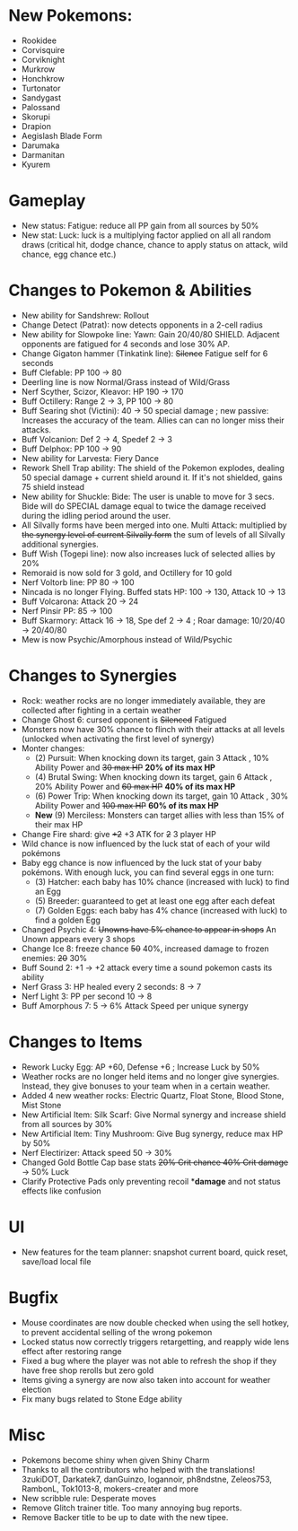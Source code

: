 # New Pokemons:

- Rookidee
- Corvisquire
- Corviknight
- Murkrow
- Honchkrow
- Turtonator
- Sandygast
- Palossand
- Skorupi
- Drapion
- Aegislash Blade Form
- Darumaka
- Darmanitan
- Kyurem

# Gameplay

- New status: Fatigue: reduce all PP gain from all sources by 50%
- New stat: Luck: luck is a multiplying factor applied on all all random draws (critical hit, dodge chance, chance to apply status on attack, wild chance, egg chance etc.)

# Changes to Pokemon & Abilities

- New ability for Sandshrew: Rollout
- Change Detect (Patrat): now detects opponents in a 2-cell radius
- New ability for Slowpoke line: Yawn: Gain 20/40/80 SHIELD. Adjacent opponents are fatigued for 4 seconds and lose 30% AP.
- Change Gigaton hammer (Tinkatink line): ~~Silence~~ Fatigue self for 6 seconds
- Buff Clefable: PP 100 → 80
- Deerling line is now Normal/Grass instead of Wild/Grass
- Nerf Scyther, Scizor, Kleavor: HP 190 → 170
- Buff Octillery: Range 2 → 3, PP 100 → 80
- Buff Searing shot (Victini): 40 → 50 special damage ; new passive: Increases the accuracy of the team. Allies can can no longer miss their attacks.
- Buff Volcanion: Def 2 → 4, Spedef 2 → 3
- Buff Delphox: PP 100 → 90
- New ability for Larvesta: Fiery Dance
- Rework Shell Trap ability: The shield of the Pokemon explodes, dealing 50 special damage + current shield around it. If it's not shielded, gains 75 shield instead
- New ability for Shuckle: Bide: The user is unable to move for 3 secs. Bide will do SPECIAL damage equal to twice the damage received during the idling period around the user.
- All Silvally forms have been merged into one. Multi Attack: multiplied by ~~the synergy level of current Silvally form~~ the sum of levels of all Silvally additional synergies.
- Buff Wish (Togepi line): now also increases luck of selected allies by 20%
- Remoraid is now sold for 3 gold, and Octillery for 10 gold
- Nerf Voltorb line: PP 80 → 100
- Nincada is no longer Flying. Buffed stats HP: 100 → 130, Attack 10 → 13
- Buff Volcarona: Attack 20 → 24
- Nerf Pinsir PP: 85 → 100
- Buff Skarmory: Attack 16 → 18, Spe def 2 → 4 ; Roar damage: 10/20/40 → 20/40/80
- Mew is now Psychic/Amorphous instead of Wild/Psychic

# Changes to Synergies

- Rock: weather rocks are no longer immediately available, they are collected after fighting in a certain weather
- Change Ghost 6: cursed opponent is ~~Silenced~~ Fatigued
- Monsters now have 30% chance to flinch with their attacks at all levels (unlocked when activating the first level of synergy)
- Monter changes:
    - (2) Pursuit: When knocking down its target, gain 3 Attack , 10% Ability Power and ~~30 max HP~~ **20% of its max HP**
    - (4) Brutal Swing: When knocking down its target, gain 6 Attack , 20% Ability Power and ~~60 max HP~~ **40% of its max HP**
    - (6) Power Trip:  When knocking down its target, gain 10 Attack , 30% Ability Power and ~~100 max HP~~ **60% of its max HP**
    - **New** (9) Merciless: Monsters can target allies with less than 15% of their max HP
- Change Fire shard: give ~~+2~~ +3 ATK for ~~2~~ 3 player HP
- Wild chance is now influenced by the luck stat of each of your wild pokémons
- Baby egg chance is now influenced by the luck stat of your baby pokémons. With enough luck, you can find several eggs in one turn:
    - (3) Hatcher: each baby has 10% chance (increased with luck) to find an Egg 
    - (5) Breeder: guaranteed to get at least one egg after each defeat
    - (7) Golden Eggs: each baby has 4% chance (increased with luck) to find a golden Egg 
- Changed Psychic 4: ~~Unowns have 5% chance to appear in shops~~ An Unown appears every 3 shops
- Change Ice 8: freeze chance ~~50~~ 40%, increased damage to frozen enemies: ~~20~~ 30%
- Buff Sound 2: +1 → +2 attack every time a sound pokemon casts its ability
- Nerf Grass 3: HP healed every 2 seconds: 8 → 7
- Nerf Light 3: PP per second 10 → 8
- Buff Amorphous 7: 5 → 6% Attack Speed per unique synergy

# Changes to Items

- Rework Lucky Egg: AP +60, Defense +6 ; Increase Luck by 50%
- Weather rocks are no longer held items and no longer give synergies. Instead, they give bonuses to your team when in a certain weather.
- Added 4 new weather rocks: Electric Quartz, Float Stone, Blood Stone, Mist Stone
- New Artificial Item: Silk Scarf: Give Normal synergy and increase shield from all sources by 30%
- New Artificial Item: Tiny Mushroom: Give Bug synergy, reduce max HP by 50%
- Nerf Electirizer: Attack speed 50 → 30%
- Changed Gold Bottle Cap base stats ~~20% Crit chance 40% Crit damage~~ → 50% Luck
- Clarify Protective Pads only preventing recoil ***damage** and not status effects like confusion

# UI

- New features for the team planner: snapshot current board, quick reset, save/load local file

# Bugfix

- Mouse coordinates are now double checked when using the sell hotkey, to prevent accidental selling of the wrong pokemon
- Locked status now correctly triggers retargetting, and reapply wide lens effect after restoring range
- Fixed a bug where the player was not able to refresh the shop if they have free shop rerolls but zero gold
- Items giving a synergy are now also taken into account for weather election
- Fix many bugs related to Stone Edge ability

# Misc

- Pokemons become shiny when given Shiny Charm
- Thanks to all the contributors who helped with the translations! 3zukiDOT, Darkatek7, danGuinzo, logannoir, ph8ndstne, Zeleos753, RambonL, Tok1013-8, mokers-creater and more
- New scribble rule: Desperate moves
- Remove Glitch trainer title. Too many annoying bug reports.
- Remove Backer title to be up to date with the new tipee.